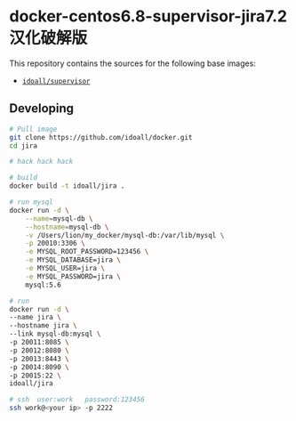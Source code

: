 # docker-centos6.8-supervisor-jira7.2汉化破解版


This repository contains the sources for the following base images:
- [`idoall/supervisor`](https://hub.docker.com/r/idoall/supervisor/)


## Developing

```bash
# Pull image
git clone https://github.com/idoall/docker.git
cd jira

# hack hack hack

# build
docker build -t idoall/jira .

# run mysql
docker run -d \
    --name=mysql-db \
    --hostname=mysql-db \
    -v /Users/lion/my_docker/mysql-db:/var/lib/mysql \
    -p 20010:3306 \
    -e MYSQL_ROOT_PASSWORD=123456 \
    -e MYSQL_DATABASE=jira \
    -e MYSQL_USER=jira \
    -e MYSQL_PASSWORD=jira \
    mysql:5.6

# run
docker run -d \
--name jira \
--hostname jira \
--link mysql-db:mysql \
-p 20011:8085 \
-p 20012:8080 \
-p 20013:8443 \
-p 20014:8090 \
-p 20015:22 \
idoall/jira

# ssh  user:work   password:123456
ssh work@<your ip> -p 2222

```